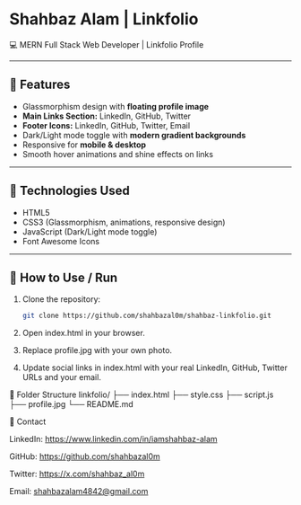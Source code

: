 # Shahbaz Alam | Linkfolio

💻 MERN Full Stack Web Developer | Linkfolio Profile

---


## 🔹 Features
- Glassmorphism design with **floating profile image**  
- **Main Links Section:** LinkedIn, GitHub, Twitter  
- **Footer Icons:** LinkedIn, GitHub, Twitter, Email  
- Dark/Light mode toggle with **modern gradient backgrounds**  
- Responsive for **mobile & desktop**  
- Smooth hover animations and shine effects on links  

---

## 🔹 Technologies Used
- HTML5  
- CSS3 (Glassmorphism, animations, responsive design)  
- JavaScript (Dark/Light mode toggle)  
- Font Awesome Icons  

---

## 🔹 How to Use / Run
1. Clone the repository:
   ```bash
   git clone https://github.com/shahbazal0m/shahbaz-linkfolio.git
2. Open index.html in your browser.

3. Replace profile.jpg with your own photo.

4. Update social links in index.html with your real LinkedIn, GitHub, Twitter URLs and your email.

🔹 Folder Structure
linkfolio/
├── index.html
├── style.css
├── script.js
├── profile.jpg
└── README.md

🔹 Contact

LinkedIn: https://www.linkedin.com/in/iamshahbaz-alam

GitHub: https://github.com/shahbazal0m

Twitter: https://x.com/shahbaz_al0m

Email: shahbazalam4842@gmail.com

